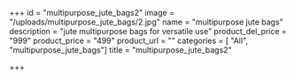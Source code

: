 +++
id = "multipurpose_jute_bags2"
image = "/uploads/multipurpose_jute_bags/2.jpg"
name = "multipurpose jute bags"
description = "jute multipurpose bags for versatile use"
product_del_price = "999"
product_price = "499"
product_url = ""
categories = [ "All", "multipurpose_jute_bags"]
title = "multipurpose_jute_bags2"

+++
